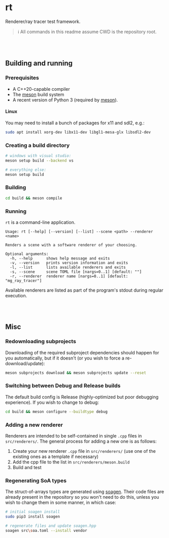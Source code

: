 # rt

Renderer/ray tracer test framework.

> ℹ&#xFE0F; All commands in this readme assume CWD is the repository root.

<br><br>

## Building and running

### Prerequisites

-   A C++20-capable compiler
-   The [meson] build system
-   A recent version of Python 3 (required by [meson]).

#### Linux

You may need to install a bunch of packages for x11 and sdl2, e.g.:

```sh
sudo apt install xorg-dev libx11-dev libgl1-mesa-glx libsdl2-dev
```

### Creating a build directory

```sh
# windows with visual studio:
meson setup build --backend vs

# everything else:
meson setup build
```

### Building

```sh
cd build && meson compile
```

### Running

`rt` is a command-line application.

```
Usage: rt [--help] [--version] [--list] --scene <path> --renderer <name>

Renders a scene with a software renderer of your choosing.

Optional arguments:
  -h, --help      shows help message and exits
  -v, --version   prints version information and exits
  -l, --list      lists available renderers and exits
  -s, --scene     scene TOML file [nargs=0..1] [default: ""]
  -r, --renderer  renderer name [nargs=0..1] [default: "mg_ray_tracer"]
```

Available renderers are listed as part of the program's stdout during regular execution.

<br><br>

## Misc

### Redownloading subprojects

Downloading of the required subproject dependencies should happen for you automatically, but if it doesn't (or you wish to force a re-download/update):

```sh
meson subprojects download && meson subprojects update --reset
```

### Switching between Debug and Release builds

The default build config is Release (highly-optimized but poor debugging experience). If you wish to change to debug:

```sh
cd build && meson configure --buildtype debug
```

### Adding a new renderer

Renderers are intended to be self-contained in single `.cpp` files in `src/renderers/`. The general process for adding a new one is as follows:

1. Create your new renderer `.cpp` file in `src/renderers/` (use one of the existing ones as a template if necessary)
2. Add the cpp file to the list in `src/renderers/meson.build`
3. Build and test

### Regenerating SoA types

The struct-of-arrays types are generated using [soagen]. Their code files are already present in the repository so
you won't need to do this, unless you wish to change them in some manner, in which case:

```sh
# initial soagen install
sudo pip3 install soagen

# regenerate files and update soagen.hpp
soagen src\soa.toml --install vendor
```

<br><br>

[meson]: https://mesonbuild.com/Getting-meson.html
[soagen]: https://marzer.github.io/soagen/
